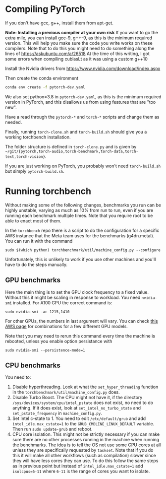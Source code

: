 # Compiling PyTorch

If you don't have gcc, g++, install them from apt-get.

**Note: Installing a previous compiler at your own risk**
If you want to go the extra mile, you can install gcc-9, g++-9, as this is the minimum required version.
This will help you make sure the code you write works on these compilers.
Note that to do this you might need to do something along the lines of https://askubuntu.com/a/26518
At the time of this writing, I got some errors when compiling cublasLt as it was using a custom g++10


Install the Nvidia drivers from https://www.nvidia.com/download/index.aspx

Then create the conda environment
```bash
conda env create -f pytorch-dev.yaml
```
We also set python=3.8 in `pytorch-dev.yaml`, as this is the minimum required version in PyTorch, and this disallows us from using features that are "too new".

Have a read through the `pytorch-*` and `torch-*` scripts and change them as needed.

Finally, running `torch-clone.sh` and `torch-build.sh` should give you a working torchbench installation.

The folder structure is defined in `torch-clone.py` and is given by `~/git/{pytorch,torch-audio,torch-benchmark,torch-data,torch-text,torch-vision}`.

If you are just working on PyTorch, you probably won't need `torch-build.sh` but simply `pytorch-build.sh`.


# Running torchbench

Without making some of the following changes, benchmarks you run can be highly unstable, varying as much as 10% from run to run, even if you are running each benchmark multiple times. Note that you require root to be able to enact most of them.

In the `torchbench` repo there is a script to do the configuration for a specific AWS instance that the Meta team uses for the benchmarks (g4dn.metal). You can run it with the command

```
sudo $(which python) torchbenchmark/util/machine_config.py --configure
```

Unfortunately, this is unlikely to work if you use other machines and you'll have to do the steps manually.

## GPU benchmarks

Here the main thing is to set the GPU clock frequency to a fixed value. Without this it might be scaling in response to workload. You need `nvidia-smi` installed. For A100 GPU the correct command is:

`sudo nvidia-smi -ac 1215,1410`

For other GPUs, the numbers in last argument will vary. You can check
[this AWS page](https://docs.amazonaws.cn/en_us/AWSEC2/latest/UserGuide/optimize_gpu.html) for combinations for a few different GPU models.

Note that you may need to rerun this command every time the machine is rebooted, unless you enable option persistance with

`sudo nvidia-smi --persistence-mode=1`

## CPU benchmarks

You need to:

1. Disable hyperthreading. Look at what the `set_hyper_threading` function in the `torchbenchmark/util/machine_config.py` does.
2. Disable Turbo Boost. The CPU might not have it, if the directory `/sys/devices/system/cpu/intel_pstate` does not exist, no need to do anything. If it does exist, look at `set_intel_no_turbo_state` and `set_pstate_frequency` in `machine_config.py`.
3. Set Intel c-state to 1. You need to edit `/etc/default/grub` and add `intel_idle.max_cstate=1` to the `GRUB_CMDLINE_LINUX_DEFAULT` variable. Then run `sudo update-grub` and reboot.
3. CPU core isolation. This might not be strictly necessary if you can make sure there are no other processes running in the machine when running the benchmarks. The idea is to tell the OS not use some CPU cores at all unless they are specifically requested by `taskset`. Note that if you do this it will make all other workflows (such as compilation) slower since they will have less cores they can use.  To do this follow the same steps as in previous point but instead of `intel_idle.max_cstate=1` add `isolcpus=6-11` where `6-11` is the range of cores you want to isolate.
